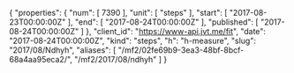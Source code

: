 {
  "properties": {
    "num": [
      7390
    ],
    "unit": [
      "steps"
    ],
    "start": [
      "2017-08-23T00:00:00Z"
    ],
    "end": [
      "2017-08-24T00:00:00Z"
    ],
    "published": [
      "2017-08-24T00:00:00Z"
    ]
  },
  "client_id": "https://www-api.jvt.me/fit",
  "date": "2017-08-24T00:00:00Z",
  "kind": "steps",
  "h": "h-measure",
  "slug": "2017/08/Ndhyh",
  "aliases": [
    "/mf2/02fe69b9-3ea3-48bf-8bcf-68a4aa95eca2/",
    "/mf2/2017/08/ndhyh"
  ]
}
